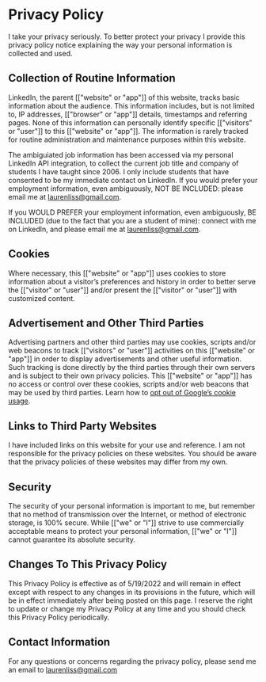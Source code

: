 # Privacy Policy

I take your privacy seriously. To better protect your privacy I provide this privacy policy notice explaining the way your personal information is collected and used.


## Collection of Routine Information

LinkedIn, the parent [["website" or "app"]] of this website, tracks basic information about the audience. This information includes, but is not limited to, IP addresses, [["browser" or "app"]] details, timestamps and referring pages. None of this information can personally identify specific [["visitors" or "user"]] to this [["website" or "app"]]. The information is rarely tracked for routine administration and maintenance purposes within this website.

The ambiguiated job information has been accessed via my personal LinkedIn API integration, to collect the current job title and company of students I have taught since 2006. I only include students that have consented to be my immediate contact on LinkedIn. If you would prefer your employment information, even ambiguously, NOT BE INCLUDED: please email me at laurenliss@gmail.com.

If you WOULD PREFER your employment information, even ambiguously, BE INCLUDED (due to the fact that you are a student of mine): connect with me on LinkedIn, and please email me at laurenliss@gmail.com.


## Cookies

Where necessary, this [["website" or "app"]] uses cookies to store information about a visitor’s preferences and history in order to better serve the [["visitor" or "user"]] and/or present the [["visitor" or "user"]] with customized content.


## Advertisement and Other Third Parties

Advertising partners and other third parties may use cookies, scripts and/or web beacons to track [["visitors" or "user"]] activities on this [["website" or "app"]] in order to display advertisements and other useful information. Such tracking is done directly by the third parties through their own servers and is subject to their own privacy policies. This [["website" or "app"]] has no access or control over these cookies, scripts and/or web beacons that may be used by third parties. Learn how to [opt out of Google’s cookie usage](http://www.google.com/privacy_ads.html).


## Links to Third Party Websites

I have included links on this website for your use and reference. I am not responsible for the privacy policies on these websites. You should be aware that the privacy policies of these websites may differ from my own.


## Security

The security of your personal information is important to me, but remember that no method of transmission over the Internet, or method of electronic storage, is 100% secure. While [["we" or "I"]] strive to use commercially acceptable means to protect your personal information, [["we" or "I"]] cannot guarantee its absolute security.


## Changes To This Privacy Policy
This Privacy Policy is effective as of 5/19/2022 and will remain in effect except with respect to any changes in its provisions in the future, which will be in effect immediately after being posted on this page.
I reserve the right to update or change my Privacy Policy at any time and you should check this Privacy Policy periodically.


## Contact Information

For any questions or concerns regarding the privacy policy, please send me an email to laurenliss@gmail.com
